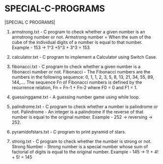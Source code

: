 # SPECIAL-C-PROGRAMS
|SPECIAL C PROGRAMS|

1. armstrong.txt      - C program to check whether a given number is an armstrong number or not.
                        Armstrong number = When the sum of the cube of the individual digits of a number is equal to that number.
                          Example - 153 -> 1^3 +5^3 + 3^3 = 153.

2. calculator.txt     - C program to implement a Calculator using Switch Case.

3. fibonacci.txt      - C program to check whether a given number is a fibonacci number or not.
                        Fibonacci - The Fibonacci numbers are the numbers in the following sequence:
                             0, 1, 1, 2, 3, 5, 8, 13, 21, 34, 55, 89, 144,....
                        The sequence Fn of Fibonacci numbers is defined by the recurrence relation, Fn = Fn-1 + Fn-2 where F0 = 0 and F1 = 1.

4. guessinggame.txt   - A guessing number game using while loop.

5. palindrome.txt     - C program to check whether a number is palindrome or not.
                        Palindrome - An integer is a palindrome if the reverse of that number is equal to the original number.
                          Example - 252 -> reversing -> 252.

6. pyramidofstars.txt - C program to print pyramid of stars.

7. strong.txt         - C program to check whether the number is strong or not.
                        Strong Number - Strong number is a special number whose sum of factorial of digits is equal to the original number.
                          Example -  145 -> 1! + 4! + 5! = 145
